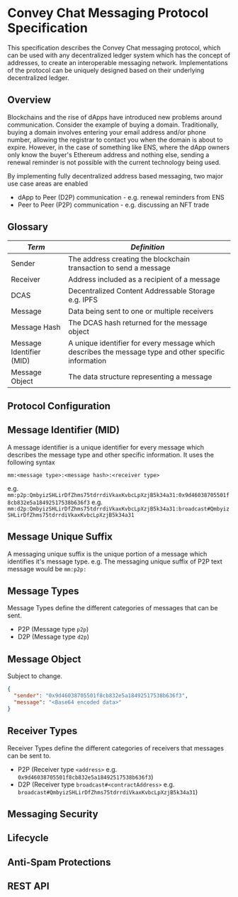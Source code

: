 # Convey Chat Messaging Protocol Specification

This specification describes the Convey Chat messaging protocol, which can be used with any decentralized ledger system which has the concept of addresses, to create an interoperable messaging network. Implementations of the protocol can be uniquely designed based on their underlying decentralized ledger.

## Overview

Blockchains and the rise of dApps have introduced new problems around communication. Consider the example of buying a domain. Traditionally, buying a domain involves entering your email address and/or phone number, allowing the registrar to contact you when the domain is about to expire. However, in the case of something like ENS, where the dApp owners only know the buyer's Ethereum address and nothing else, sending a renewal reminder is not possible with the current technology being used.

By implementing fully decentralized address based messaging, two major use case areas are enabled

- dApp to Peer (D2P) communication - e.g. renewal reminders from ENS
- Peer to Peer (P2P) communication - e.g. discussing an NFT trade

## Glossary

| _Term_                   | _Definition_                                                                                          |
| ------------------------ | ----------------------------------------------------------------------------------------------------- |
| Sender                   | The address creating the blockchain transaction to send a message                                     |
| Receiver                 | Address included as a recipient of a message                                                          |
| DCAS                     | Decentralized Content Addressable Storage e.g. IPFS                                                   |
| Message                  | Data being sent to one or multiple receivers                                                          |
| Message Hash             | The DCAS hash returned for the message object                                                         |
| Message Identifier (MID) | A unique identifier for every message which describes the message type and other specific information |
| Message Object           | The data structure representing a message                                                             |

## Protocol Configuration

## Message Identifier (MID)

A message identifier is a unique identifier for every message which describes the message type and other specific information. It uses the following syntax

`mm:<message type>:<message hash>:<receiver type>`

e.g. `mm:p2p:QmbyizSHLirDfZhms75tdrrdiVkaxKvbcLpXzjB5k34a31:0x9d46038705501f8cb832e5a18492517538b636f3`
e.g. `mm:d2p:QmbyizSHLirDfZhms75tdrrdiVkaxKvbcLpXzjB5k34a31:broadcast#QmbyizSHLirDfZhms75tdrrdiVkaxKvbcLpXzjB5k34a31`

## Message Unique Suffix

A messaging unique suffix is the unique portion of a message which identifies it's message type.
e.g. The messaging unique suffix of P2P text message would be `mm:p2p:`

## Message Types

Message Types define the different categories of messages that can be sent.

- P2P (Message type `p2p`)
- D2P (Message type `d2p`)

## Message Object

Subject to change.

```json
{
  "sender": "0x9d46038705501f8cb832e5a18492517538b636f3",
  "message": "<Base64 encoded data>"
}
```

## Receiver Types

Receiver Types define the different categories of receivers that messages can be sent to.

- P2P (Receiver type `<address>` e.g. `0x9d46038705501f8cb832e5a18492517538b636f3`)
- D2P (Receiver type `broadcast#<contractAddress>` e.g. `broadcast#QmbyizSHLirDfZhms75tdrrdiVkaxKvbcLpXzjB5k34a31`)

## Messaging Security

## Lifecycle

## Anti-Spam Protections

## REST API

